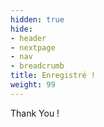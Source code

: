 ```yaml
---
hidden: true
hide:
- header
- nextpage
- nav
- breadcrumb
title: Enregistré !
weight: 99
---
```


Thank You !